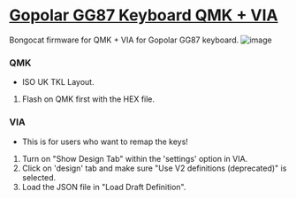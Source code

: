 # [Gopolar GG87 Keyboard QMK + VIA](https://github.com/chiyure/Gopolar-GG87-Keyboard-QMK-VIA)
Bongocat firmware for QMK + VIA for Gopolar GG87 keyboard.
![image](https://github.com/chiyure/Gopolar-GG87-Keyboard-QMK-VIA/assets/153029243/c779b8a8-8c68-4d4e-b6bb-f0299b3e06c0)

### QMK
- ISO UK TKL Layout.
1. Flash on QMK first with the HEX file.

### VIA
- This is for users who want to remap the keys!
1. Turn on "Show Design Tab" within the 'settings' option in VIA.
2. Click on 'design' tab and make sure "Use V2 definitions (deprecated)" is selected.
3. Load the JSON file in "Load Draft Definition".
